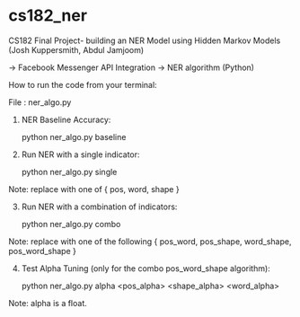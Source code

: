 # cs182_ner
CS182 Final Project- building an NER Model using Hidden Markov Models (Josh Kuppersmith, Abdul Jamjoom)

-> Facebook Messenger API Integration
-> NER algorithm (Python)

How to run the code from your terminal:

File : ner_algo.py

1. NER Baseline Accuracy:
    
    python ner_algo.py baseline

2. Run NER with a single indicator:
    
    python ner_algo.py single <indicator>
  
  Note: replace <indicator> with one of { pos, word, shape }

3. Run NER with a combination of indicators:
    
    python ner_algo.py combo <indicators>
  
  Note: replace <indicators> with one of the following { pos_word, pos_shape, word_shape, pos_word_shape }

4. Test Alpha Tuning (only for the combo pos_word_shape algorithm):
    
    python ner_algo.py alpha <pos_alpha> <shape_alpha> <word_alpha>
  
  Note: alpha is a float.
  


